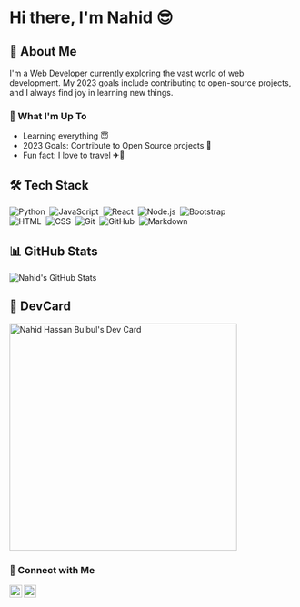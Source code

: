 <meta name="google-site-verification" content="iW88BQesK-63mwa_u7TMSW1s-Rq_mfdqXbABUV5pXgo" />

# Hi there, I'm Nahid 😎

## 🚀 About Me
I'm a Web Developer currently exploring the vast world of web development. My 2023 goals include contributing to open-source projects, and I always find joy in learning new things.

### 🌱 What I'm Up To
- Learning everything 😇
- 2023 Goals: Contribute to Open Source projects 📝
- Fun fact: I love to travel ✈🚢

## 🛠️ Tech Stack
![Python](https://img.shields.io/badge/-Python-05122A?style=flat&logo=python)&nbsp;
![JavaScript](https://img.shields.io/badge/-JavaScript-05122A?style=flat&logo=javascript)&nbsp;
![React](https://img.shields.io/badge/-React-05122A?style=flat&logo=react)&nbsp;
![Node.js](https://img.shields.io/badge/-Node.js-05122A?style=flat&logo=node.js)&nbsp;
![Bootstrap](https://img.shields.io/badge/-Bootstrap-05122A?style=flat&logo=bootstrap&logoColor=563D7C)\
![HTML](https://img.shields.io/badge/-HTML-05122A?style=flat&logo=HTML5)&nbsp;
![CSS](https://img.shields.io/badge/-CSS-05122A?style=flat&logo=CSS3&logoColor=1572B6)&nbsp;
![Git](https://img.shields.io/badge/-Git-05122A?style=flat&logo=git)&nbsp;
![GitHub](https://img.shields.io/badge/-GitHub-05122A?style=flat&logo=github)&nbsp;
![Markdown](https://img.shields.io/badge/-Markdown-05122A?style=flat&logo=markdown)


## 📊 GitHub Stats
![Nahid's GitHub Stats](https://github-readme-stats.vercel.app/api?username=0nahid&show_icons=true&hide_border=true)

## 🚀 DevCard
<a href="https://app.daily.dev/nahidhassan"><img src="https://api.daily.dev/devcards/76ed474771b540d8a11bdbb741598f6c.png?r=k8s" width="400" alt="Nahid Hassan Bulbul's Dev Card"/></a>


### 🚀 Connect with Me

[<img align="left" alt="LinkedIn" width="22px" src="https://cdn.jsdelivr.net/npm/simple-icons@v3/icons/linkedin.svg" />](https://www.linkedin.com/in/nahid-hassan-bulbul/)
[<img align="left" alt="GitHub" width="22px" src="https://cdn.jsdelivr.net/npm/simple-icons@v3/icons/github.svg" />](https://github.com/0nahid/)


